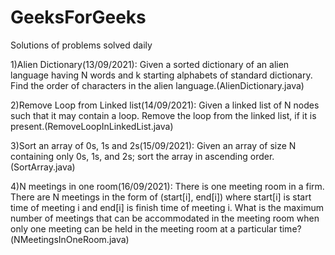 # GeeksForGeeks
Solutions of problems solved daily

1)Alien Dictionary(13/09/2021):
Given a sorted dictionary of an alien language having N words and k starting alphabets of standard dictionary. Find the order of characters in the alien language.(AlienDictionary.java)

2)Remove Loop from Linked list(14/09/2021):
Given a linked list of N nodes such that it may contain a loop. Remove the loop from the linked list, if it is present.(RemoveLoopInLinkedList.java)

3)Sort an array of 0s, 1s and 2s(15/09/2021):
Given an array of size N containing only 0s, 1s, and 2s; sort the array in ascending order.(SortArray.java)

4)N meetings in one room(16/09/2021):
There is one meeting room in a firm. There are N meetings in the form of (start[i], end[i]) where start[i] is start time of meeting i and end[i] is finish time of meeting i.
What is the maximum number of meetings that can be accommodated in the meeting room when only one meeting can be held in the meeting room at a particular time?(NMeetingsInOneRoom.java)
